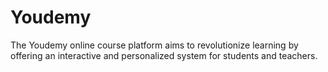# Youdemy
The Youdemy online course platform aims to revolutionize learning by offering an interactive and personalized system for students and teachers.
